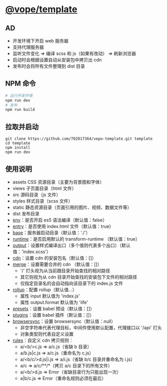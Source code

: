 # [@vope/template](https://github.com/702017364/vepo-template.git)

## AD
* 开发环境下开启 web 服务器
* 支持代理服务器
* 监听文件变化 => 编译 scss 和 js（如果有改动） => 刷新浏览器
* 启动时会根据设置自动从安装包中拷贝出 cdn
* 发布时会将所有文件整理到 dist 目录

## NPM 命令
```bash
# 运行开发环境
npm run dev
# 发布
npm run build
```

## 拉取并启动
```
git clone https://github.com/702017364/vepo-template.git template
cd template
npm install
npm run dev
```

## 使用说明
* assets CSS 资源目录（主要为背景图和字体）
* views 子页面目录（html 文件）
* src 源码目录（js 文件）
* styles 样式目录（scss 文件）
* static 静态资源目录（页面引用的图片、视频、数据文件等）
* dist 发布目录
* [env](template.json)：是否开启 es5 语法编译（默认值：false）
* [entry](template.json)：是否使用 index.html 文件（默认值：true）
* [base](template.json)：服务器启动目录（默认值：'./'）
* [runtime](template.json)：是否启用默认的 transform-runtime （默认值：true）
* [output](template.json)：设置样式编译出口（多个值则代表多个出口）（默认值：'index.scss'）
* [cdn](template.json)：设置 cdn 的安装包名（默认值：[]）
* [merge](template.json)：设置需要合并的 cdn （默认值：[]）
  - '/' 打头视为从当前跟目录开始查找的相对路径
  - 其它则视为从 cdn 目录开始查找的安装包下文件的相对路径
  - 仅指定目录名的会自动指向该目录下的 index.js 文件
* [rollup](template.json)：配置 rollup（默认值...）
  - 属性 input 默认值为 'index.js'
  - 属性 output.format 默认值为 'iife'
* [presets](template.json)：设置 babel 预设（默认值：[]）
* [plugins](template.json)：设置 babel 插件（默认值：[]）
* [browsersync](template.json)：设置 browsersync（默认值：null）
  - 非空字符串代表代理目标，中间件使用默认配置，代理接口以 '/api' 打头
  - 对象类型则代表自定义设置
* [rules](template.json)：自定义 cdn 拷贝规则：
  - a/<b\/>c.js => a/c.js（省缺 b 目录）
  - a/b.js|c.js => a/c.js（重命名为 c.js）
  - a/<b\/c/>d.js|i.js => a/i.js（省缺 b/c 目录并重命名为 i.js）
  - a/c => a/c/**/*（拷贝 a/c 目录下的所有文件）
  - a/<b\/><c/>d.js => Error（省缺目录行为只能出现一次）
  - a|b/c.js => Error（重命名规则必须在最后）